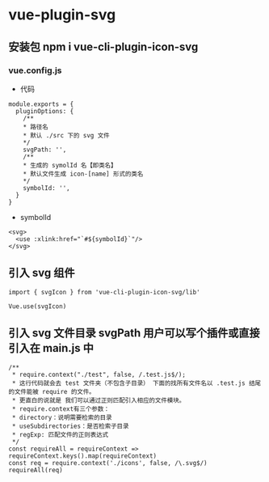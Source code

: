 # vue-plugin-svg

## 安装包 npm i vue-cli-plugin-icon-svg
### vue.config.js
* 代码
```
module.exports = {
  pluginOptions: {
    /**
    * 路径名
    * 默认 ./src 下的 svg 文件
    */
    svgPath: '',
    /**
    * 生成的 symolId 名【即类名】
    * 默认文件生成 icon-[name] 形式的类名
    */
    symbolId: '',
  }
}
```
* symbolId

```
<svg>
  <use :xlink:href="`#${symbolId}`"/>
</svg>
```

## 引入 svg 组件
```
import { svgIcon } from 'vue-cli-plugin-icon-svg/lib'

Vue.use(svgIcon)
```

## 引入 svg 文件目录 svgPath 用户可以写个插件或直接引入在 main.js 中
```
/**
 * require.context("./test", false, /.test.js$/);
 * 这行代码就会去 test 文件夹（不包含子目录） 下面的找所有文件名以 .test.js 结尾的文件能被 require 的文件。
 * 更直白的说就是 我们可以通过正则匹配引入相应的文件模块。
 * require.context有三个参数：
 * directory：说明需要检索的目录
 * useSubdirectories：是否检索子目录
 * regExp: 匹配文件的正则表达式
 */
const requireAll = requireContext => requireContext.keys().map(requireContext)
const req = require.context('./icons', false, /\.svg$/)
requireAll(req)
```
